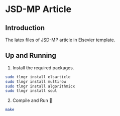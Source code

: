 # JSD-MP Article
## Introduction
The latex files of JSD-MP article in Elsevier template.

## Up and Running
1. Install the required packages.

```sh
sudo tlmgr install elsarticle
sudo tlmgr install multirow
sudo tlmgr install algorithmicx
sudo tlmgr install soul
```

2. Compile and Run :dancer:

```sh
make
```
